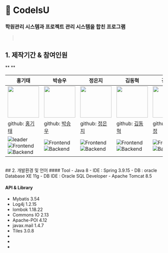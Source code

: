 # :pushpin: CodeIsU
### 학원관리 시스템과 프로젝트 관리 시스템을 합친 프로그램
 
> </br>

## 1. 제작기간 & 참여인원
**
**

| 홍기태 | 박승우 | 정은지 | 김동혁 | 김민정 |
| ---------------------------------- | ------------------------------------- | ------------------------------------ | ----------------------------------- | ----------------------------------- |
| <img src="https://avatars.githubusercontent.com/u/78784909?v=4" width="100"/> | <img src="https://avatars.githubusercontent.com/u/108390441?v=4" width="100"/> | <img src="https://avatars.githubusercontent.com/u/108384663?v=4" width="100"/> | <img src="https://avatars.githubusercontent.com/u/108384664?v=4" width="100"/> | <img src="https://avatars.githubusercontent.com/u/108384666?v=4" width="100"/> 
| github: [홍기태](https://github.com/) | github: [박승우](https://github.com/) | github: [정은지](https://github.com/) | github: [김동혁](https://github.com/) | github: [김민정](https://github.com/) |
| ![leader](https://img.shields.io/badge/-Leader-ff69b4) ![Frontend](https://img.shields.io/badge/-Frontend-9cf) ![Backend](https://img.shields.io/badge/-Backend-FFD133) | ![Frontend](https://img.shields.io/badge/-Frontend-9cf) ![Backend](https://img.shields.io/badge/-Backend-FFD133) | ![Frontend](https://img.shields.io/badge/-Frontend-9cf) ![Backend](https://img.shields.io/badge/-Backend-FFD133) | ![Frontend](https://img.shields.io/badge/-Frontend-9cf) ![Backend](https://img.shields.io/badge/-Backend-FFD133) | ![Frontend](https://img.shields.io/badge/-Frontend-9cf) ![Backend](https://img.shields.io/badge/-Backend-FFD133) | ![Frontend](https://img.shields.io/badge/-Frontend-9cf) ![Backend](https://img.shields.io/badge/-Backend-FFD133) 





</br>
##  2. 개발환경 및 언어
####  Tool
- Java 8
- IDE : Spring 3.9.15
- DB : oracle Database XE 11g
- DB IDE : Oracle SQL Developer
- Apache Tomcat 8.5

#### API & Library
- Mybatis 3.54
- Log4j 1.2.15
- lombok 1.18.22
- Commons IO 2.13
- Apache-POI 4.12
- javax.mail 1.4.7
- Tiles 3.0.8
- 
- 
- 